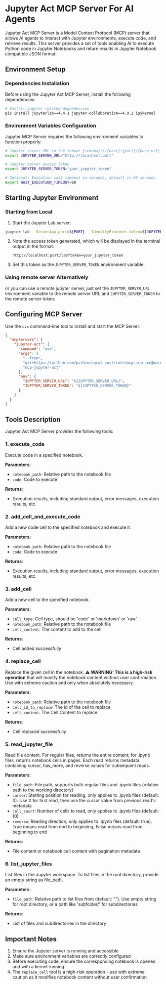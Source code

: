 # Jupyter Act MCP Server For AI Agents

Jupyter Act MCP Server is a Model Context Protocol (MCP) server that allows AI agents to interact with Jupyter environments, execute code, and retrieve results. This server provides a set of tools enabling AI to execute Python code in Jupyter Notebooks and return results in Jupyter Notebook compatible JSON format.

## Environment Setup

### Dependencies Installation

Before using the Jupyter Act MCP Server, install the following dependencies:

```bash
# Install Jupyter related dependencies
pip install jupyterlab==4.4.1 jupyter-collaboration==4.0.2 ipykernel
```

### Environment Variables Configuration

Jupyter MCP Server requires the following environment variables to function properly:

```bash
# Jupyter server URL in the format {schema}://{host}:{port}/{base_url}
export JUPYTER_SERVER_URL="http://localhost:port"

# Jupyter server access token
export JUPYTER_SERVER_TOKEN="your_jupyter_token"

# Optional: Execution wait timeout in seconds, default is 60 seconds
export WAIT_EXECUTION_TIMEOUT=60
```

## Starting Jupyter Environment
### Starting from Local
1. Start the Jupyter Lab server:

```bash
jupyter lab --ServerApp.port=${PORT} --IdentityProvider.token=${JUPYTER_SERVER_TOKEN}
```

2. Note the access token generated, which will be displayed in the terminal output in the format:
   ```
   http://localhost:port/lab?token=your_jupyter_token
   ```

3. Set this token as the `JUPYTER_SERVER_TOKEN` environment variable.

### Using remote server Alternatively
or you can use a remote jupyter server, just set the `JUPYTER_SERVER_URL` environment variable to the remote server URL and `JUPYTER_SERVER_TOKEN` to the remote server token.

## Configuring MCP Server

Use the `uvx` command-line tool to install and start the MCP Server:

```json
{
  "mcpServers": {
    "jupyter-act": {
      "command": "uvx",
      "args": [
        "--from",
        "git+https://github.com/pathintegral-institute/mcp.science@main#subdirectory=servers/jupyter-act",
        "mcp-jupyter-act"
      ],
      "env": {
        "JUPYTER_SERVER_URL": "${JUPYTER_SERVER_URL}",
        "JUPYTER_SERVER_TOKEN": "${JUPYTER_SERVER_TOKEN}"
      }
    }
  }
}
```

## Tools Description

Jupyter Act MCP Server provides the following tools:

### 1. execute_code

Execute code in a specified notebook.

**Parameters**:
- `notebook_path`: Relative path to the notebook file
- `code`: Code to execute

**Returns**:
- Execution results, including standard output, error messages, execution results, etc.

### 2. add_cell_and_execute_code

Add a new code cell to the specified notebook and execute it.

**Parameters**:
- `notebook_path`: Relative path to the notebook file
- `code`: Code to execute

**Returns**:
- Execution results, including standard output, error messages, execution results, etc.

### 3. add_cell

Add a new cell to the specified notebook.

**Parameters**:
- `cell_type`: Cell type, should be 'code' or 'markdown' or 'raw'
- `notebook_path`: Relative path to the notebook file
- `cell_content`: The content to add to the cell

**Returns**:
- Cell added successfully

### 4. replace_cell

Replace the given cell in the notebook. ⚠️ **WARNING: This is a high-risk operation** that will modify the notebook content without user confirmation. Use with extreme caution and only when absolutely necessary.

**Parameters**:
- `notebook_path`: Relative path to the notebook file
- `cell_id_to_replace`: The id of the cell to replace
- `cell_content`: The Cell Content to replace

**Returns**:
- Cell replaced successfully

### 5. read_jupyter_file

Read file content. For regular files, returns the entire content; for .ipynb files, returns notebook cells in pages. Each read returns metadata containing cursor, has_more, and reverse values for subsequent reads.

**Parameters**:
- `file_path`: File path, supports both regular files and .ipynb files (relative path to the working directory)
- `cursor`: Starting position for reading, only applies to .ipynb files (default: 0). Use 0 for first read, then use the cursor value from previous read's metadata
- `cell_count`: Number of cells to read, only applies to .ipynb files (default: 10)
- `reverse`: Reading direction, only applies to .ipynb files (default: true). True means read from end to beginning, False means read from beginning to end

**Returns**:
- File content or notebook cell content with pagination metadata

### 6. list_jupyter_files

List files in the Jupyter workspace. To list files in the root directory, provide an empty string as file_path.

**Parameters**:
- `file_path`: Relative path to list files from (default: ""). Use empty string for root directory, or a path like 'subfolder/' for subdirectories

**Returns**:
- List of files and subdirectories in the directory

## Important Notes

1. Ensure the Jupyter server is running and accessible
2. Make sure environment variables are correctly configured
3. Before executing code, ensure the corresponding notebook is opened and with a kernel running
4. The `replace_cell` tool is a high-risk operation - use with extreme caution as it modifies notebook content without user confirmation
